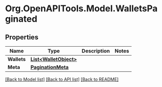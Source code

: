 # Org.OpenAPITools.Model.WalletsPaginated

## Properties

Name | Type | Description | Notes
------------ | ------------- | ------------- | -------------
**Wallets** | [**List&lt;WalletObject&gt;**](WalletObject.md) |  | 
**Meta** | [**PaginationMeta**](PaginationMeta.md) |  | 

[[Back to Model list]](../README.md#documentation-for-models) [[Back to API list]](../README.md#documentation-for-api-endpoints) [[Back to README]](../README.md)

